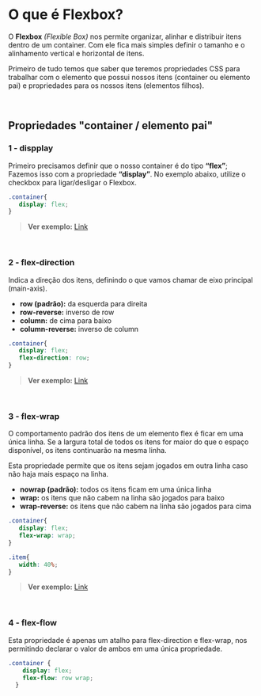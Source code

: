 # O que é Flexbox?
O **Flexbox** *(Flexible Box)* nos permite organizar, alinhar e distribuir itens dentro de um container. Com ele fica mais simples definir o tamanho e o alinhamento vertical e horizontal de itens.

Primeiro de tudo temos que saber que teremos propriedades CSS para trabalhar com o elemento que possui nossos itens (container ou elemento pai) e propriedades para os nossos itens (elementos filhos).

<br />

## Propriedades "container / elemento pai"

### 1 - dispplay
Primeiro precisamos definir que o nosso container é do tipo **“flex”**; Fazemos isso com a propriedade **“display”**.
No exemplo abaixo, utilize o checkbox para ligar/desligar o Flexbox.

```css
.container{
   display: flex;  
}
```

> **Ver exemplo:** [Link](https://marcelopoars.github.io/flexbox/app/01-display/)


<br />


### 2 - flex-direction
Indica a direção dos itens, definindo o que vamos chamar de eixo principal (main-axis).

- **row (padrão):** da esquerda para direita
- **row-reverse:** inverso de row
- **column:** de cima para baixo
- **column-reverse:** inverso de column

```css
.container{
   display: flex;
   flex-direction: row;  
}
```

> **Ver exemplo:** [Link](https://marcelopoars.github.io/flexbox/app/02-flex-direction/)


<br />


### 3 - flex-wrap
O comportamento padrão dos itens de um elemento flex é ficar em uma única linha. Se a largura total de todos os itens for maior do que o espaço disponível, os itens continuarão na mesma linha.

Esta propriedade permite que os itens sejam jogados em outra linha caso não haja mais espaço na linha.

- **nowrap (padrão):** todos os itens ficam em uma única linha
- **wrap:** os itens que não cabem na linha são jogados para baixo
- **wrap-reverse:** os itens que não cabem na linha são jogados para cima

```css
.container{
   display: flex;
   flex-wrap: wrap;  
}

.item{
   width: 40%;  
}
```

> **Ver exemplo:** [Link](https://marcelopoars.github.io/flexbox/app/03-flex-wrap/)


<br />


### 4 - flex-flow
Esta propriedade é apenas um atalho para flex-direction e flex-wrap, nos permitindo declarar o valor de ambos em uma única propriedade.

```css
.container {
    display: flex;
    flex-flow: row wrap;
  }
```